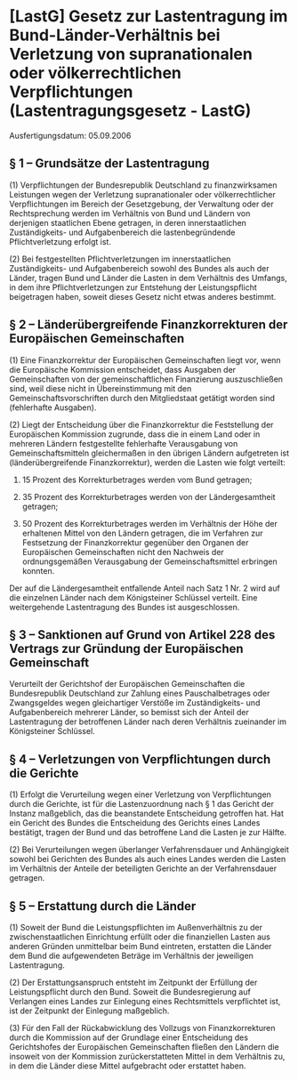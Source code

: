 # [LastG] Gesetz zur Lastentragung im Bund-Länder-Verhältnis bei Verletzung von supranationalen oder völkerrechtlichen Verpflichtungen  (Lastentragungsgesetz - LastG)

Ausfertigungsdatum: 05.09.2006

 

## § 1 – Grundsätze der Lastentragung

(1) Verpflichtungen der Bundesrepublik Deutschland zu finanzwirksamen Leistungen wegen der Verletzung supranationaler oder völkerrechtlicher Verpflichtungen im Bereich der Gesetzgebung, der Verwaltung oder der Rechtsprechung werden im Verhältnis von Bund und Ländern von derjenigen staatlichen Ebene getragen, in deren innerstaatlichen Zuständigkeits- und Aufgabenbereich die lastenbegründende Pflichtverletzung erfolgt ist.

(2) Bei festgestellten Pflichtverletzungen im innerstaatlichen Zuständigkeits- und Aufgabenbereich sowohl des Bundes als auch der Länder, tragen Bund und Länder die Lasten in dem Verhältnis des Umfangs, in dem ihre Pflichtverletzungen zur Entstehung der Leistungspflicht beigetragen haben, soweit dieses Gesetz nicht etwas anderes bestimmt.


## § 2 – Länderübergreifende Finanzkorrekturen der Europäischen Gemeinschaften

(1) Eine Finanzkorrektur der Europäischen Gemeinschaften liegt vor, wenn die Europäische Kommission entscheidet, dass Ausgaben der Gemeinschaften von der gemeinschaftlichen Finanzierung auszuschließen sind, weil diese nicht in Übereinstimmung mit den Gemeinschaftsvorschriften durch den Mitgliedstaat getätigt worden sind (fehlerhafte Ausgaben).

(2) Liegt der Entscheidung über die Finanzkorrektur die Feststellung der Europäischen Kommission zugrunde, dass die in einem Land oder in mehreren Ländern festgestellte fehlerhafte Verausgabung von Gemeinschaftsmitteln gleichermaßen in den übrigen Ländern aufgetreten ist (länderübergreifende Finanzkorrektur), werden die Lasten wie folgt verteilt:

1. 15 Prozent des Korrekturbetrages werden vom Bund getragen;

2. 35 Prozent des Korrekturbetrages werden von der Ländergesamtheit getragen;

3. 50 Prozent des Korrekturbetrages werden im Verhältnis der Höhe der erhaltenen Mittel von den Ländern getragen, die im Verfahren zur Festsetzung der Finanzkorrektur gegenüber den Organen der Europäischen Gemeinschaften nicht den Nachweis der ordnungsgemäßen Verausgabung der Gemeinschaftsmittel erbringen konnten.

Der auf die Ländergesamtheit entfallende Anteil nach Satz 1 Nr. 2 wird auf die einzelnen Länder nach dem Königsteiner Schlüssel verteilt. Eine weitergehende Lastentragung des Bundes ist ausgeschlossen.


## § 3 – Sanktionen auf Grund von Artikel 228 des Vertrags zur Gründung der Europäischen Gemeinschaft

Verurteilt der Gerichtshof der Europäischen Gemeinschaften die Bundesrepublik Deutschland zur Zahlung eines Pauschalbetrages oder Zwangsgeldes wegen gleichartiger Verstöße im Zuständigkeits- und Aufgabenbereich mehrerer Länder, so bemisst sich der Anteil der Lastentragung der betroffenen Länder nach deren Verhältnis zueinander im Königsteiner Schlüssel.


## § 4 – Verletzungen von Verpflichtungen durch die Gerichte

(1) Erfolgt die Verurteilung wegen einer Verletzung von Verpflichtungen durch die Gerichte, ist für die Lastenzuordnung nach § 1 das Gericht der Instanz maßgeblich, das die beanstandete Entscheidung getroffen hat. Hat ein Gericht des Bundes die Entscheidung des Gerichts eines Landes bestätigt, tragen der Bund und das betroffene Land die Lasten je zur Hälfte.

(2) Bei Verurteilungen wegen überlanger Verfahrensdauer und Anhängigkeit sowohl bei Gerichten des Bundes als auch eines Landes werden die Lasten im Verhältnis der Anteile der beteiligten Gerichte an der Verfahrensdauer getragen.


## § 5 – Erstattung durch die Länder

(1) Soweit der Bund die Leistungspflichten im Außenverhältnis zu der zwischenstaatlichen Einrichtung erfüllt oder die finanziellen Lasten aus anderen Gründen unmittelbar beim Bund eintreten, erstatten die Länder dem Bund die aufgewendeten Beträge im Verhältnis der jeweiligen Lastentragung.

(2) Der Erstattungsanspruch entsteht im Zeitpunkt der Erfüllung der Leistungspflicht durch den Bund. Soweit die Bundesregierung auf Verlangen eines Landes zur Einlegung eines Rechtsmittels verpflichtet ist, ist der Zeitpunkt der Einlegung maßgeblich.

(3) Für den Fall der Rückabwicklung des Vollzugs von Finanzkorrekturen durch die Kommission auf der Grundlage einer Entscheidung des Gerichtshofes der Europäischen Gemeinschaften fließen den Ländern die insoweit von der Kommission zurückerstatteten Mittel in dem Verhältnis zu, in dem die Länder diese Mittel aufgebracht oder erstattet haben.
